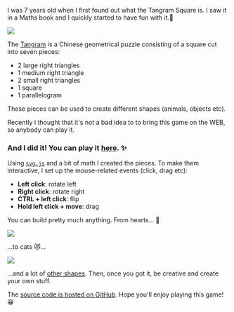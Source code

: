 I was 7 years old when I first found out what the Tangram Square is. I saw it in a Maths book and I quickly started to have fun with it.:dizzy:

![](http://i.imgur.com/bZOjJIS.png)

The [Tangram](https://en.wikipedia.org/wiki/Tangram) is a Chinese geometrical puzzle consisting of a square cut into seven pieces:

 - 2 large right triangles
 - 1 medium right triangle
 - 2 small right triangles
 - 1 square
 - 1 parallelogram

These pieces can be used to create different shapes (animals, objects etc). 

Recently I thought that it's not a bad idea to to bring this game on the WEB, so anybody can play it.

### And I did it! You can play it [here](https://ionicabizau.github.io/tangram/). :sparkles:

Using [`svg.js`](http://svgjs.com/) and a bit of math I created the pieces. To make them interactive, I set up the mouse-related events (click, drag etc):

 - **Left click**: rotate left
 - **Right click**: rotate right
 - **CTRL + left click**: flip
 - **Hold left click + move**: drag

You can build pretty much anything. From hearts... :sparkling_heart:

![](http://i.imgur.com/jQZV10U.png)

...to cats :heart_eyes_cat:...

![](http://i.imgur.com/yE1qMC4.png)

...and a lot of [other shapes](https://www.google.ro/search?q=tangram+ideas&tbm=isch). Then, once you got it, be creative and create your own stuff.

The [source code is hosted on GitHub](https://github.com/IonicaBizau/tangram). Hope you'll enjoy playing this game! :grin: